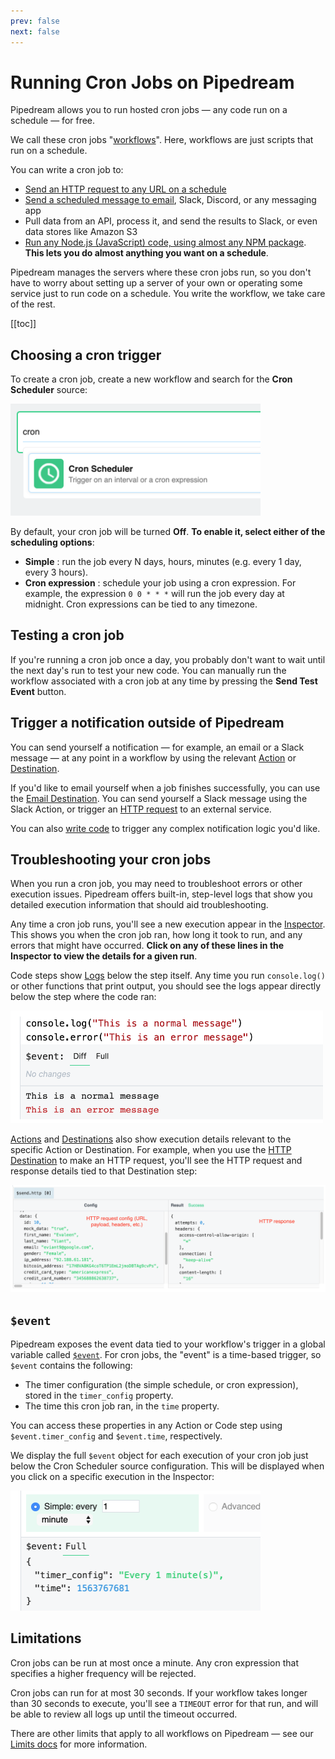 ```yaml
---
prev: false
next: false
---
```


# Running Cron Jobs on Pipedream

Pipedream allows you to run hosted cron jobs — any code run on a schedule — for free.

We call these cron jobs "[workflows](/what-is-pipedream/#what-are-workflows)". Here, workflows are just scripts that run on a schedule.

You can write a cron job to:

- [Send an HTTP request to any URL on a schedule](https://pipedream.com/@dylburger/send-an-http-post-request-on-a-schedule-p_KwCYBx/readme)
- [Send a scheduled message to email](https://pipedream.com/@dylburger/541cd2a9ef220f04fefa8f2d440c38d2-p_q6CMjp/readme), Slack, Discord, or any messaging app
- Pull data from an API, process it, and send the results to Slack, or even data stores like Amazon S3
- [Run any Node.js (JavaScript) code, using almost any NPM package](https://pipedream.com/@dylburger/email-the-top-story-from-hacker-news-every-day-p_JZC28O/readme). **This lets you do almost anything you want on a schedule**.

Pipedream manages the servers where these cron jobs run, so you don't have to worry about setting up a server of your own or operating some service just to run code on a schedule. You write the workflow, we take care of the rest.

[[toc]]

## Choosing a cron trigger

To create a cron job, create a new workflow and search for the **Cron Scheduler** source:

<div>
<img alt="Cron Scheduler source" width="400" src="./images/cron-scheduler-source.png">
</div>

By default, your cron job will be turned **Off**. **To enable it, select either of the scheduling options**:

- **Simple** : run the job every N days, hours, minutes (e.g. every 1 day, every 3 hours).
- **Cron expression** : schedule your job using a cron expression. For example, the expression `0 0 * * *` will run the job every day at midnight. Cron expressions can be tied to any timezone.

## Testing a cron job

If you're running a cron job once a day, you probably don't want to wait until the next day's run to test your new code. You can manually run the workflow associated with a cron job at any time by pressing the **Send Test Event** button.

## Trigger a notification outside of Pipedream

You can send yourself a notification — for example, an email or a Slack message — at any point in a workflow by using the relevant [Action](/notebook/actions/) or [Destination](/notebook/destinations/).

If you'd like to email yourself when a job finishes successfully, you can use the [Email Destination](/notebook/destinations/email/). You can send yourself a Slack message using the Slack Action, or trigger an [HTTP request](/notebook/destinations/http/) to an external service.

You can also [write code](/notebook/code/) to trigger any complex notification logic you'd like.

## Troubleshooting your cron jobs

When you run a cron job, you may need to troubleshoot errors or other execution issues. Pipedream offers built-in, step-level logs that show you detailed execution information that should aid troubleshooting.

Any time a cron job runs, you'll see a new execution appear in the [Inspector](/notebook/inspector/). This shows you when the cron job ran, how long it took to run, and any errors that might have occurred. **Click on any of these lines in the Inspector to view the details for a given run**.

Code steps show [Logs](/notebook/code/#logs) below the step itself. Any time you run `console.log()` or other functions that print output, you should see the logs appear directly below the step where the code ran:

<div>
<img alt="console.log and error messages" width="500" src="../notebook/code/images/console-log-error.png">
</div>

[Actions](/notebook/actions/) and [Destinations](/notebook/destinations/) also show execution details relevant to the specific Action or Destination. For example, when you use the [HTTP Destination](/notebook/destinations/http/) to make an HTTP request, you'll see the HTTP request and response details tied to that Destination step:

<div>
<img alt="HTTP request and response" src="../notebook/destinations/http/images/http-request-response.png">
</div>

## `$event`

Pipedream exposes the event data tied to your workflow's trigger in a global variable called [`$event`](/notebook/dollar-event/). For cron jobs, the "event" is a time-based trigger, so `$event` contains the following:

- The timer configuration (the simple schedule, or cron expression), stored in the `timer_config` property.
- The time this cron job ran, in the `time` property.

You can access these properties in any Action or Code step using `$event.timer_config` and `$event.time`, respectively.

We display the full `$event` object for each execution of your cron job just below the Cron Scheduler source configuration. This will be displayed when you click on a specific execution in the Inspector:

<div>
<img alt="$event shape for cron jobs" width="400" src="./images/cron-dollar-event.png">
</div>

## Limitations

Cron jobs can be run at most once a minute. Any cron expression that specifies a higher frequency will be rejected.

Cron jobs can run for at most 30 seconds. If your workflow takes longer than 30 seconds to execute, you'll see a `TIMEOUT` error for that run, and will be able to review all logs up until the timeout occurred.

There are other limits that apply to all workflows on Pipedream — see our [Limits docs](/limits/#workflows) for more information.

<Footer />
